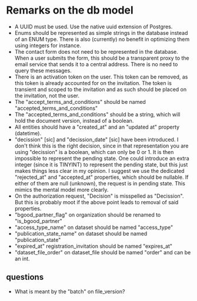 # Remarks on the db model 

* A UUID must be used. Use the native uuid extension of Postgres.
* Enums should be represented as simple strings in the database instead of an ENUM type. There is also (currently) no benefit in optimizing them using integers for instance.
* The contact form does not need to be represented in the database. When a user submits the form, this should be a transparent proxy to the email service that sends it to a central address. There is no need to query these messages.
* There is an activation token on the user. This token can be removed,  as this token is already accounted for on the invitation. The token is transient and scoped to the invitation and as such should be placed on the invitation, not the user.
* The "accept_terms_and_conditions" should be named "accepted_terms_and_conditions"
* The "accepted_terms_and_conditions" should be a string, which will hold the document version, instead of a boolean.
* All entities should have a "created_at" and an "updated at" property (datetime).
* "decission" [sic] and "decission_date" [sic] have been introduced. I don't think this is the right decision, since in that representation you are using "decission" is a boolean, which can only be 0 or 1. It is then impossible to represent the pending state. One could introduce an extra integer (since it is TINYINT) to represent the pending state, but this just makes things less clear in my opinion. I suggest we use the dedicated "rejected_at" and "accepted_at" properties, which should be nullable. If either of them are null (unknown), the request is in pending state. This mimics the mental model more clearly.
* On the authorization request, "Decision" is misspelled as "Decission". But this is probably moot if the above point leads to removal of said properties.
* "bgood_partner_flag" on organization should be renamed to "is_bgood_partner"
* "access_type_name" on dataset should be named "access_type"
* "publication_state_name" on dataset should be named "publication_state"
* "expired_at" registration_invitation should be named "expires_at"
* "dataset_file_order" on dataset_file should be named "order" and can be an int.

## questions

* What is meant by the "batch" on file_version?

